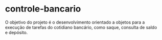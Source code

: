 # controle-bancario
 O objetivo do projeto é o desenvolvimento orientado a objetos para a execução de tarefas do cotidiano bancário, como saque, consulta de saldo e depósito.
